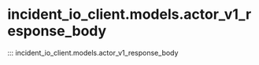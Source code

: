 # incident_io_client.models.actor_v1_response_body

::: incident_io_client.models.actor_v1_response_body
